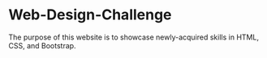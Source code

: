 # Web-Design-Challenge

The purpose of this website is to showcase newly-acquired skills in HTML, CSS, and Bootstrap.

